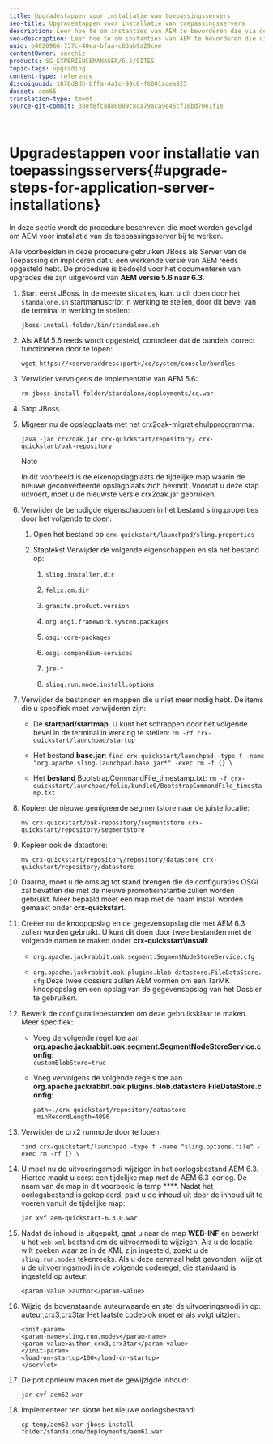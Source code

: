```yaml
---
title: Upgradestappen voor installatie van toepassingsservers
seo-title: Upgradestappen voor installatie van toepassingsservers
description: Leer hoe te om instanties van AEM te bevorderen die via de Servers van de Toepassing worden opgesteld.
seo-description: Leer hoe te om instanties van AEM te bevorderen die via de Servers van de Toepassing worden opgesteld.
uuid: e4020966-737c-40ea-bfaa-c63ab9a29cee
contentOwner: sarchiz
products: SG_EXPERIENCEMANAGER/6.5/SITES
topic-tags: upgrading
content-type: reference
discoiquuid: 1876d8d6-bffa-4a1c-99c0-f6001acea825
docset: aem65
translation-type: tm+mt
source-git-commit: 38ef8fc8d80009c8ca79aca9e45cf10bd70e1f1e

---
```



# Upgradestappen voor installatie van toepassingsservers{#upgrade-steps-for-application-server-installations}

In deze sectie wordt de procedure beschreven die moet worden gevolgd om AEM voor installatie van de toepassingsserver bij te werken.

Alle voorbeelden in deze procedure gebruiken JBoss als Server van de Toepassing en impliceren dat u een werkende versie van AEM reeds opgesteld hebt. De procedure is bedoeld voor het documenteren van upgrades die zijn uitgevoerd van **AEM versie 5.6 naar 6.3**.

1. Start eerst JBoss. In de meeste situaties, kunt u dit doen door het `standalone.sh` startmanuscript in werking te stellen, door dit bevel van de terminal in werking te stellen:

   ```shell
   jboss-install-folder/bin/standalone.sh
   ```

1. Als AEM 5.6 reeds wordt opgesteld, controleer dat de bundels correct functioneren door te lopen:

   ```shell
   wget https://<serveraddress:port>/cq/system/console/bundles
   ```

1. Verwijder vervolgens de implementatie van AEM 5.6:

   ```shell
   rm jboss-install-folder/standalone/deployments/cq.war
   ```

1. Stop JBoss.

1. Migreer nu de opslagplaats met het crx2oak-migratiehulpprogramma:

   ```shell
   java -jar crx2oak.jar crx-quickstart/repository/ crx-quickstart/oak-repository
   ```

   >[!NOTE]
   >
   >In dit voorbeeld is de eikenopslagplaats de tijdelijke map waarin de nieuwe geconverteerde opslagplaats zich bevindt. Voordat u deze stap uitvoert, moet u de nieuwste versie crx2oak.jar gebruiken.

1. Verwijder de benodigde eigenschappen in het bestand sling.properties door het volgende te doen:

   1. Open het bestand op `crx-quickstart/launchpad/sling.properties`
   1. Staptekst Verwijder de volgende eigenschappen en sla het bestand op:

      1. `sling.installer.dir`

      1. `felix.cm.dir`

      1. `granite.product.version`

      1. `org.osgi.framework.system.packages`

      1. `osgi-core-packages`

      1. `osgi-compendium-services`

      1. `jre-*`

      1. `sling.run.mode.install.options`

1. Verwijder de bestanden en mappen die u niet meer nodig hebt. De items die u specifiek moet verwijderen zijn:

   * De **startpad/startmap**. U kunt het schrappen door het volgende bevel in de terminal in werking te stellen: `rm -rf crx-quickstart/launchpad/startup`

   * Het bestand **base.jar**: `find crx-quickstart/launchpad -type f -name "org.apache.sling.launchpad.base.jar*" -exec rm -f {} \`

   * Het **bestand** BootstrapCommandFile_timestamp.txt: `rm -f crx-quickstart/launchpad/felix/bundle0/BootstrapCommandFile_timestamp.txt`

1. Kopieer de nieuwe gemigreerde segmentstore naar de juiste locatie:

   ```shell
   mv crx-quickstart/oak-repository/segmentstore crx-quickstart/repository/segmentstore
   ```

1. Kopieer ook de datastore:

   ```shell
   mv crx-quickstart/repository/repository/datastore crx-quickstart/repository/datastore
   ```

1. Daarna, moet u de omslag tot stand brengen die de configuraties OSGi zal bevatten die met de nieuwe promotieinstantie zullen worden gebruikt. Meer bepaald moet een map met de naam install worden gemaakt onder **crx-quickstart**.

1. Creëer nu de knoopopslag en de gegevensopslag die met AEM 6.3 zullen worden gebruikt. U kunt dit doen door twee bestanden met de volgende namen te maken onder **crx-quickstart\install**:

   * `org.apache.jackrabbit.oak.segment.SegmentNodeStoreService.cfg`

   * `org.apache.jackrabbit.oak.plugins.blob.datastore.FileDataStore.cfg`
   Deze twee dossiers zullen AEM vormen om een TarMK knoopopslag en een opslag van de gegevensopslag van het Dossier te gebruiken.

1. Bewerk de configuratiebestanden om deze gebruiksklaar te maken. Meer specifiek:

   * Voeg de volgende regel toe aan **org.apache.jackrabbit.oak.segment.SegmentNodeStoreService.config**:\
      `customBlobStore=true`

   * Voeg vervolgens de volgende regels toe aan **org.apache.jackrabbit.oak.plugins.blob.datastore.FileDataStore.config**:

      ```
      path=./crx-quickstart/repository/datastore
       minRecordLength=4096
      ```

1. Verwijder de crx2 runmode door te lopen:

   ```shell
   find crx-quickstart/launchpad -type f -name "sling.options.file" -exec rm -rf {} \
   ```

1. U moet nu de uitvoeringsmodi wijzigen in het oorlogsbestand AEM 6.3. Hiertoe maakt u eerst een tijdelijke map met de AEM 6.3-oorlog. De naam van de map in dit voorbeeld is temp ****. Nadat het oorlogsbestand is gekopieerd, pakt u de inhoud uit door de inhoud uit te voeren vanuit de tijdelijke map:

   ```shell
   jar xvf aem-quickstart-6.3.0.war
   ```

1. Nadat de inhoud is uitgepakt, gaat u naar de map **WEB-INF** en bewerkt u het `web.xml` bestand om de uitvoermodi te wijzigen. Als u de locatie wilt zoeken waar ze in de XML zijn ingesteld, zoekt u de `sling.run.modes` tekenreeks. Als u deze eenmaal hebt gevonden, wijzigt u de uitvoeringsmodi in de volgende coderegel, die standaard is ingesteld op auteur:

   ```shell
   <param-value >author</param-value>
   ```

1. Wijzig de bovenstaande auteurwaarde en stel de uitvoeringsmodi in op: auteur,crx3,crx3tar Het laatste codeblok moet er als volgt uitzien:

   ```
   <init-param>
   <param-name>sling.run.modes</param-name>
   <param-value>author,crx3,crx3tar</param-value>
   </init-param>
   <load-on-startup>100</load-on-startup>
   </servlet>
   ```

1. De pot opnieuw maken met de gewijzigde inhoud:

   ```shell
   jar cvf aem62.war
   ```

1. Implementeer ten slotte het nieuwe oorlogsbestand:

   ```shell
   cp temp/aem62.war jboss-install-folder/standalone/deployments/aem61.war
   ```

